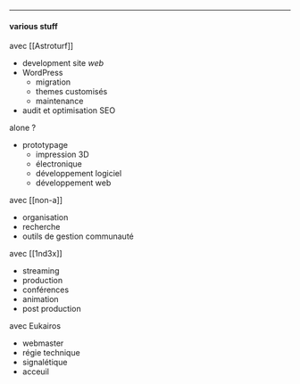 

---  
#### various stuff

 avec [[Astroturf]]
* development site *web*
* WordPress
	* migration
	* themes customisés
	* maintenance
* audit et optimisation SEO

alone ?
* prototypage
	* impression 3D
	* électronique
	* développement logiciel
	* développement web

avec [[non-a]]
* organisation
* recherche
* outils de gestion communauté

avec [[1nd3x]]
* streaming
* production
* conférences
* animation
* post production

avec Eukairos
* webmaster
* régie technique
* signalétique
* acceuil



